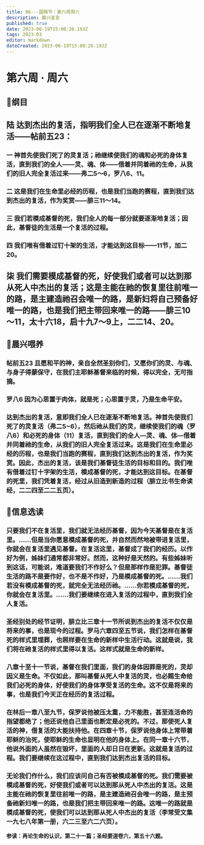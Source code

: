 ```yaml
---
title: 06---国殇节｜第六周周六
description: 晨兴圣言
published: true
date: 2023-06-19T15:08:26.193Z
tags: 2023-03
editor: markdown
dateCreated: 2023-06-19T15:08:26.193Z
---
```


# 第六周 · 周六
## 📖纲目

## 陆	达到杰出的复活，指明我们全人已在逐渐不断地复活——帖前五23：

### 一	神首先使我们死了的灵复活；祂继续使我们的魂和必死的身体复活，直到我们的全人——灵、魂、体——借着并同着祂的生命，从我们的旧人完全复活过来——弗二5～6，罗八6、11。

### 二	这是我们在生命里必经的历程，也是我们当跑的赛程，直到我们达到杰出的复活，作为奖赏——腓三11～14。

### 三	我们若模成基督的死，我们全人的每一部分就要逐渐地复活；因此，基督徒的生活是一个复活的过程。

### 四	我们唯有借着过钉十架的生活，才能达到这目标——11节，加二20。

## 柒	我们需要模成基督的死，好使我们或者可以达到那从死人中杰出的复活；这是主能在祂的恢复里往前唯一的路，是主建造祂召会唯一的路，是新妇将自己预备好唯一的路，也是我们把主带回来唯一的路——腓三10～11，太十六18，启十九7～9上，二二14、20。

## 📖晨兴喂养

### 帖前五23    且愿和平的神，亲自全然圣别你们，又愿你们的灵、与魂、与身子得蒙保守，在我们主耶稣基督来临的时候，得以完全，无可指摘。

### 罗八6    因为心思置于肉体，就是死；心思置于灵，乃是生命平安。

### 达到杰出的复活，意即我们全人已在逐渐不断地复活。神首先使我们死了的灵复活（弗二5~6），然后祂从我们的灵，继续使我们的魂（罗八6）和必死的身体（11）复活，直到我们的全人—灵、魂、体—借着并同着祂的生命，从我们的旧人完全复活过来。这是我们在生命里必经的历程，也是我们当跑的赛程，直到我们达到杰出的复活，作为奖赏。因此，杰出的复活，该是我们基督徒生活的目标和目的。我们唯有借着过钉十字架的生活，模成基督的死，才能达到这目标。在基督的死里，我们凭着复活，经过从旧造到新造的过程（腓立比书生命读经，二二四至二二五页）。

## 📖信息选读

### 只要我们不在复活里，我们就无法经历基督，因为今天基督是在复活里。……但是当你愿意模成基督的死，并自然而然地被带进复活里，你就会在复活里遇见基督。在复活这里，基督成了我们的经历。以作好为例，姊妹们通常都非常好。然而，这种好是天然的。有些姊妹听到这话，可能说，难道要我们不作好么？但是那样作是犯罪。基督徒生活的路不是要作好，也不是不作好，乃是模成基督的死。……我们若没有模成基督的死，就完全无法经历祂。……你若模成基督的死，你就会在复活里。……我们要继续在进入复活的过程中，直到我们全人复活。

### 圣经别处的经节证明，腓立比三章十一节所说到杰出的复活不仅仅是将来的事，也是现今的过程。罗马六章四至五节说，我们怎样在基督死的样式里埋葬，也照样要在生命的新样中生活行动。这就是说，我们将在祂复活的样式里得以复活。这样式就是生命的新样。

### 八章十至十一节说，基督在我们里面，我们的身体因罪是死的，灵却因义是生命。不仅如此，那叫基督从死人中复活的灵，也必赐生命给我们必死的身体，好使我们的身体享受复活的生命。这不仅是将来的事，也是我们今天正在经历的复活过程。

### 在林后一章八至九节，保罗说他被压太重，力不能胜，甚至连活命的指望都绝了；他还说他自己里面也断定是必死的。不过，那使死人复活的神，借复活的大能扶持他。在四章十节，保罗说他身体上常带着耶稣的治死，使耶稣的生命也显明在他的身体上。在同一章十六节，他说外面的人虽然在毁坏，里面的人却日日在更新。这就是复活的过程。我们要继续在这过程中，直到我们达到杰出复活的目标。

### 无论我们作什么，我们应该问自己有否被模成基督的死。我们需要被模成基督的死，好使我们或者可以达到那从死人中杰出的复活。这是主能在祂的恢复里往前唯一的路，是主建造祂召会唯一的路，是主预备祂新妇唯一的路，也是我们把主带回来唯一的路。这唯一的路就是模成基督的死，使我们可以达到那从死人中杰出的复活（李常受文集一九七八年第一册，六二三至六二六页）。

**参读：再论生命的认识，第二十一篇；圣经要道卷六，第五十六题。**